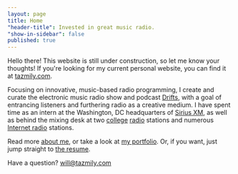 ```yaml
---
layout: page
title: Home
"header-title": Invested in great music radio.
"show-in-sidebar": false
published: true
---
```


<p class="message">Hello there! This website is still under construction, so let me know your thoughts! If you're looking for my current personal website, you can find it at <a href="http://tazmily.com/">tazmily.com</a>.</p>

Focusing on innovative, music-based radio programming, I create and curate the electronic music radio show and podcast [Drifts](http://drifts.fm/), with a goal of entrancing listeners and furthering radio as a creative medium. I have spent time as an intern at the Washington, DC headquarters of [Sirius XM](http://www.siriusxm.com), as well as behind the mixing desk at two [college](http://whrwfm.org) [radio](http://wfnp.org) stations and numerous [Internet radio](http://rwd.fm) stations.

Read more [about me](/about/), or take a look at [my portfolio](/portfolio/). Or, if you want, just jump straight to [the resume](/resume/).

Have a question? [will@tazmily.com](mailto:will@tazmily.com)
